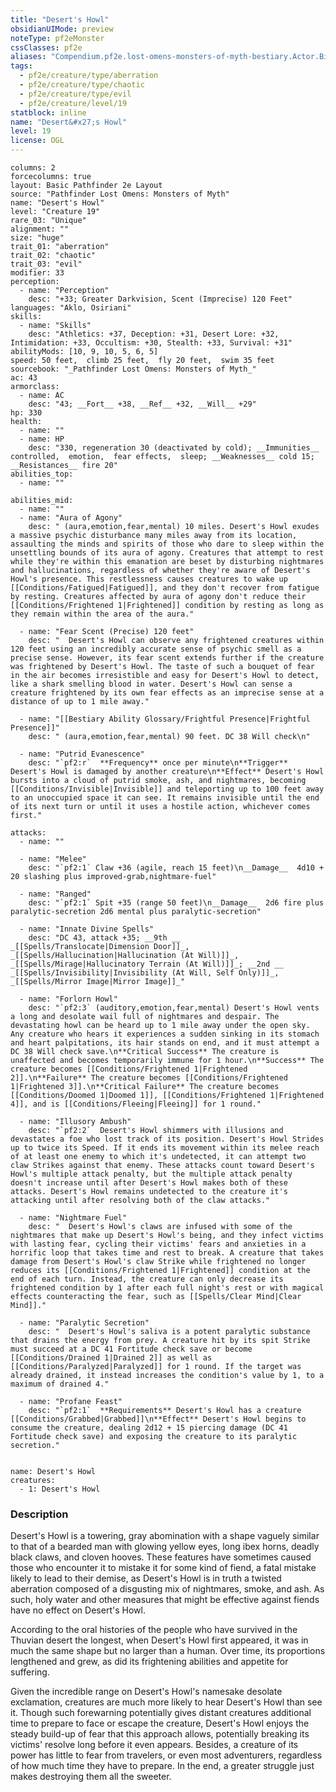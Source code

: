```yaml
---
title: "Desert's Howl"
obsidianUIMode: preview
noteType: pf2eMonster
cssClasses: pf2e
aliases: "Compendium.pf2e.lost-omens-monsters-of-myth-bestiary.Actor.Bi6bi9Ko5x9OJfDT" 
tags:
  - pf2e/creature/type/aberration
  - pf2e/creature/type/chaotic
  - pf2e/creature/type/evil
  - pf2e/creature/level/19
statblock: inline
name: "Desert&#x27;s Howl"
level: 19
license: OGL
---
```


```statblock
columns: 2
forcecolumns: true
layout: Basic Pathfinder 2e Layout
source: "Pathfinder Lost Omens: Monsters of Myth"
name: "Desert's Howl"
level: "Creature 19"
rare_03: "Unique"
alignment: ""
size: "huge"
trait_01: "aberration"
trait_02: "chaotic"
trait_03: "evil"
modifier: 33
perception:
  - name: "Perception"
    desc: "+33; Greater Darkvision, Scent (Imprecise) 120 Feet"
languages: "Aklo, Osiriani"
skills:
  - name: "Skills"
    desc: "Athletics: +37, Deception: +31, Desert Lore: +32, Intimidation: +33, Occultism: +30, Stealth: +33, Survival: +31"
abilityMods: [10, 9, 10, 5, 6, 5]
speed: 50 feet,  climb 25 feet,  fly 20 feet,  swim 35 feet
sourcebook: "_Pathfinder Lost Omens: Monsters of Myth_"
ac: 43
armorclass:
  - name: AC
    desc: "43; __Fort__ +38, __Ref__ +32, __Will__ +29"
hp: 330
health:
  - name: ""
  - name: HP
    desc: "330, regeneration 30 (deactivated by cold); __Immunities__  controlled,  emotion,  fear effects,  sleep; __Weaknesses__ cold 15; __Resistances__ fire 20"
abilities_top:
  - name: ""

abilities_mid:
  - name: ""
  - name: "Aura of Agony"
    desc: " (aura,emotion,fear,mental) 10 miles. Desert's Howl exudes a massive psychic disturbance many miles away from its location, assaulting the minds and spirits of those who dare to sleep within the unsettling bounds of its aura of agony. Creatures that attempt to rest while they're within this emanation are beset by disturbing nightmares and hallucinations, regardless of whether they're aware of Desert's Howl's presence. This restlessness causes creatures to wake up [[Conditions/Fatigued|Fatigued]], and they don't recover from fatigue by resting. Creatures affected by aura of agony don't reduce their [[Conditions/Frightened 1|Frightened]] condition by resting as long as they remain within the area of the aura."

  - name: "Fear Scent (Precise) 120 feet"
    desc: "  Desert's Howl can observe any frightened creatures within 120 feet using an incredibly accurate sense of psychic smell as a precise sense. However, its fear scent extends further if the creature was frightened by Desert's Howl. The taste of such a bouquet of fear in the air becomes irresistible and easy for Desert's Howl to detect, like a shark smelling blood in water. Desert's Howl can sense a creature frightened by its own fear effects as an imprecise sense at a distance of up to 1 mile away."

  - name: "[[Bestiary Ability Glossary/Frightful Presence|Frightful Presence]]"
    desc: " (aura,emotion,fear,mental) 90 feet. DC 38 Will check\n"

  - name: "Putrid Evanescence"
    desc: "`pf2:r`  **Frequency** once per minute\n**Trigger** Desert's Howl is damaged by another creature\n**Effect** Desert's Howl bursts into a cloud of putrid smoke, ash, and nightmares, becoming [[Conditions/Invisible|Invisible]] and teleporting up to 100 feet away to an unoccupied space it can see. It remains invisible until the end of its next turn or until it uses a hostile action, whichever comes first."

attacks:
  - name: ""

  - name: "Melee"
    desc: "`pf2:1` Claw +36 (agile, reach 15 feet)\n__Damage__  4d10 + 20 slashing plus improved-grab,nightmare-fuel"

  - name: "Ranged"
    desc: "`pf2:1` Spit +35 (range 50 feet)\n__Damage__  2d6 fire plus paralytic-secretion 2d6 mental plus paralytic-secretion"

  - name: "Innate Divine Spells"
    desc: "DC 43, attack +35; __9th __  _[[Spells/Translocate|Dimension Door]]_, _[[Spells/Hallucination|Hallucination (At Will)]]_, _[[Spells/Mirage|Hallucinatory Terrain (At Will)]]_; __2nd __  _[[Spells/Invisibility|Invisibility (At Will, Self Only)]]_, _[[Spells/Mirror Image|Mirror Image]]_"

  - name: "Forlorn Howl"
    desc: "`pf2:3` (auditory,emotion,fear,mental) Desert's Howl vents a long and desolate wail full of nightmares and despair. The devastating howl can be heard up to 1 mile away under the open sky. Any creature who hears it experiences a sudden sinking in its stomach and heart palpitations, its hair stands on end, and it must attempt a DC 38 Will check save.\n**Critical Success** The creature is unaffected and becomes temporarily immune for 1 hour.\n**Success** The creature becomes [[Conditions/Frightened 1|Frightened 2]].\n**Failure** The creature becomes [[Conditions/Frightened 1|Frightened 3]].\n**Critical Failure** The creature becomes [[Conditions/Doomed 1|Doomed 1]], [[Conditions/Frightened 1|Frightened 4]], and is [[Conditions/Fleeing|Fleeing]] for 1 round."

  - name: "Illusory Ambush"
    desc: "`pf2:2`  Desert's Howl shimmers with illusions and devastates a foe who lost track of its position. Desert's Howl Strides up to twice its Speed. If it ends its movement within its melee reach of at least one enemy to which it's undetected, it can attempt two claw Strikes against that enemy. These attacks count toward Desert's Howl's multiple attack penalty, but the multiple attack penalty doesn't increase until after Desert's Howl makes both of these attacks. Desert's Howl remains undetected to the creature it's attacking until after resolving both of the claw attacks."

  - name: "Nightmare Fuel"
    desc: "  Desert's Howl's claws are infused with some of the nightmares that make up Desert's Howl's being, and they infect victims with lasting fear, cycling their victims' fears and anxieties in a horrific loop that takes time and rest to break. A creature that takes damage from Desert's Howl's claw Strike while frightened no longer reduces its [[Conditions/Frightened 1|Frightened]] condition at the end of each turn. Instead, the creature can only decrease its frightened condition by 1 after each full night's rest or with magical effects counteracting the fear, such as [[Spells/Clear Mind|Clear Mind]]."

  - name: "Paralytic Secretion"
    desc: "  Desert's Howl's saliva is a potent paralytic substance that drains the energy from prey. A creature hit by its spit Strike must succeed at a DC 41 Fortitude check save or become [[Conditions/Drained 1|Drained 2]] as well as [[Conditions/Paralyzed|Paralyzed]] for 1 round. If the target was already drained, it instead increases the condition's value by 1, to a maximum of drained 4."

  - name: "Profane Feast"
    desc: "`pf2:1`  **Requirements** Desert's Howl has a creature [[Conditions/Grabbed|Grabbed]]\n**Effect** Desert's Howl begins to consume the creature, dealing 2d12 + 15 piercing damage (DC 41 Fortitude check save) and exposing the creature to its paralytic secretion."
 
```

```encounter-table
name: Desert's Howl
creatures:
  - 1: Desert's Howl
```


### Description
Desert's Howl is a towering, gray abomination with a shape vaguely similar to that of a bearded man with glowing yellow eyes, long ibex horns, deadly black claws, and cloven hooves. These features have sometimes caused those who encounter it to mistake it for some kind of fiend, a fatal mistake likely to lead to their demise, as Desert's Howl is in truth a twisted aberration composed of a disgusting mix of nightmares, smoke, and ash. As such, holy water and other measures that might be effective against fiends have no effect on Desert's Howl.

According to the oral histories of the people who have survived in the Thuvian desert the longest, when Desert's Howl first appeared, it was in much the same shape but no larger than a human. Over time, its proportions lengthened and grew, as did its frightening abilities and appetite for suffering.

Given the incredible range on Desert's Howl's namesake desolate exclamation, creatures are much more likely to hear Desert's Howl than see it. Though such forewarning potentially gives distant creatures additional time to prepare to face or escape the creature, Desert's Howl enjoys the steady build-up of fear that this approach allows, potentially breaking its victims' resolve long before it even appears. Besides, a creature of its power has little to fear from travelers, or even most adventurers, regardless of how much time they have to prepare. In the end, a greater struggle just makes destroying them all the sweeter.
